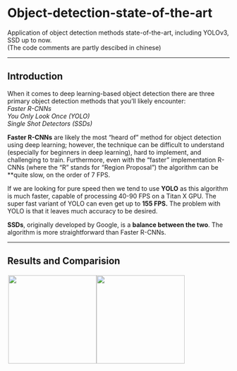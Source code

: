 # Object-detection-state-of-the-art
Application of object detection methods state-of-the-art, including YOLOv3, SSD up to now.    
(The code comments are partly descibed in chinese)

------
## Introduction
When it comes to deep learning-based object detection there are three primary object detection methods that you’ll likely encounter:  
*Faster R-CNNs  
You Only Look Once (YOLO)  
Single Shot Detectors (SSDs)*

**Faster R-CNNs** are likely the most “heard of” method for object detection using deep learning; however, the technique can be difficult to understand (especially for beginners in deep learning), hard to implement, and challenging to train.
Furthermore, even with the “faster” implementation R-CNNs (where the “R” stands for “Region Proposal”) the algorithm can be **quite slow, on the order of 7 FPS.

If we are looking for pure speed then we tend to use **YOLO** as this algorithm is much faster, capable of processing 40-90 FPS on a Titan X GPU. The super fast variant of YOLO can even get up to **155 FPS.** The problem with YOLO is that it leaves much accuracy to be desired.

**SSDs**, originally developed by Google, is a **balance between the two**. The algorithm is more straightforward than Faster R-CNNs.

------
## Results and Comparision
<div style="float:left;border:solid 1px 000;margin:2px;"><img src="https://github.com/LZQthePlane/Object-detection-state-of-the-art/blob/master/MobileNet-SSD/test_out/bird_out.jpg" width="200"/><img src="https://github.com/LZQthePlane/Object-detection-state-of-the-art/blob/master/YOLOv3/test_out/bird_out.jpg"  width="200"/></div>
